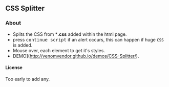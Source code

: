## CSS Splitter

### About
 - Splits the CSS from ***.css** added within the html page.
 - press <kbd>continue script</kbd> if an alert occurs, this can happen if huge `CSS` is added.
 - Mouse over, each element to get it's styles.
 - DEMO](http://venomvendor.github.io/demos/CSS-Splitter/).

#### License
Too early to add any.